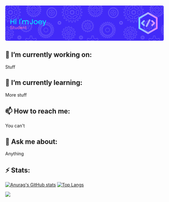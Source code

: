 ![Header](header.png)
## 🔭 I’m currently working on: 
Stuff

##  🌱 I’m currently learning:
More stuff

## 📫 How to reach me:
You can't

## 💬 Ask me about:
Anything

## ⚡ Stats:
[![Anurag's GitHub stats](https://github-readme-stats.vercel.app/api?username=Joey-Codes&theme=radical&bg_color=45,3000DD,C835D8)](https://github.com/anuraghazra/github-readme-stats)
[![Top Langs](https://github-readme-stats.vercel.app/api/top-langs/?username=Joey-Codes&theme=gruvbox&bg_color=0,C835D8,3000DD)](https://github.com/anuraghazra/github-readme-stats)

![](https://komarev.com/ghpvc/?username=Joey-Codes&color=3000DD&style=for-the-badge)

<!--
**Joey-Codes/Joey-Codes** is a ✨ _special_ ✨ repository because its `README.md` (this file) appears on your GitHub profile.

Here are some ideas to get you started:

- 🔭 I’m currently working on ...
- 🌱 I’m currently learning ...
- 👯 I’m looking to collaborate on ...
- 🤔 I’m looking for help with ...
- 💬 Ask me about ...
- 📫 How to reach me: ...
- 😄 Pronouns: ...
- ⚡ Fun fact: ...
-->
